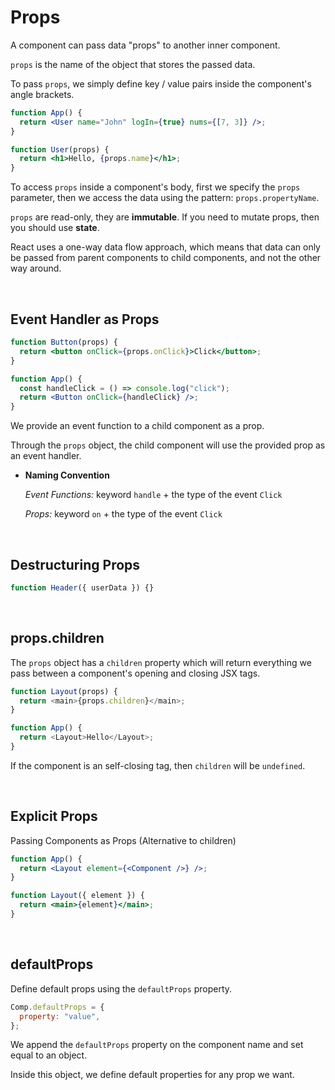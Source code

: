 # Props

A component can pass data "props" to another inner component.

`props` is the name of the object that stores the passed data.

To pass `props`, we simply define key / value pairs inside the component's angle brackets.

```jsx
function App() {
  return <User name="John" logIn={true} nums={[7, 3]} />;
}

function User(props) {
  return <h1>Hello, {props.name}</h1>;
}
```

To access `props` inside a component's body, first we specify the `props` parameter, then we access the data using the pattern: `props.propertyName`.

`props` are read-only, they are **immutable**. If you need to mutate props, then you should use **state**.

React uses a one-way data flow approach, which means that data can only be passed from parent components to child components, and not the other way around.

<br>

## Event Handler as Props

```jsx
function Button(props) {
  return <button onClick={props.onClick}>Click</button>;
}

function App() {
  const handleClick = () => console.log("click");
  return <Button onClick={handleClick} />;
}
```

We provide an event function to a child component as a prop.

Through the `props` object, the child component will use the provided prop as an event handler.

- **Naming Convention**

  _Event Functions:_ keyword `handle` + the type of the event `Click`

  _Props:_ keyword `on` + the type of the event `Click`

<br>

## Destructuring Props

```jsx
function Header({ userData }) {}
```

<br>

## props.children

The `props` object has a `children` property which will return everything we pass between a component's opening and closing JSX tags.

```js
function Layout(props) {
  return <main>{props.children}</main>;
}

function App() {
  return <Layout>Hello</Layout>;
}
```

If the component is an self-closing tag, then `children` will be `undefined`.

<br>

## Explicit Props

Passing Components as Props (Alternative to children)

```jsx
function App() {
  return <Layout element={<Component />} />;
}

function Layout({ element }) {
  return <main>{element}</main>;
}
```

<br>

## defaultProps

Define default props using the `defaultProps` property.

```jsx
Comp.defaultProps = {
  property: "value",
};
```

We append the `defaultProps` property on the component name and set equal to an object.

Inside this object, we define default properties for any prop we want.

<br>
